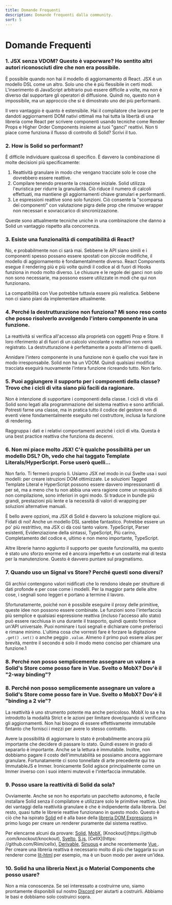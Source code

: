 ```yaml
---
title: Domande Frequenti
description: Domande frequenti dalla community.
sort: 5
---
```


# Domande Frequenti

### 1. JSX senza VDOM? Questo è vaporware? Ho sentito altri autori riconosciuti dire che non era possibile.

È possibile quando non hai il modello di aggiornamento di React. JSX è un modello DSL come un altro. Solo uno che è più flessibile in certi modi. L'inserimento di JavaScript arbitrario può essere difficile a volte, ma non è diverso dal supportare gli operatori di diffusione. Quindi no, questo non è impossibile, ma un approccio che si è dimostrato uno dei più performanti.

Il vero vantaggio è quanto è estensibile. Hai il compilatore che lavora per te dandoti aggiornamenti DOM nativi ottimali ma hai tutta la libertà di una libreria come React per scrivere componenti usando tecniche come Render Props e Higher Order Components insieme ai tuoi "ganci" reattivi. Non ti piace come funziona il flusso di controllo di Solid? Scrivi il tuo.

### 2. How is Solid so performant?

È difficile individuare qualcosa di specifico. È davvero la combinazione di molte decisioni più specificamente:

1. Reattività granulare in modo che vengano tracciate solo le cose che dovrebbero essere reattive.
2. Compilare tenendo presente la creazione iniziale. Solid utilizza l'euristica per ridurre la granularità. Ciò riduce il numero di calcoli effettuati, ma mantiene gli aggiornamenti chiave granulari e performanti.
3. Le espressioni reattive sono solo funzioni. Ciò consente la "scomparsa dei componenti" con valutazione pigra delle prop che rimuove wrapper non necessari e sovraccarico di sincronizzazione.

Queste sono attualmente tecniche uniche in una combinazione che danno a Solid un vantaggio rispetto alla concorrenza.

### 3. Esiste una funzionalità di compatibilità di React?

No, e probabilmente non ci sarà mai. Sebbene le API siano simili e i componenti spesso possano essere spostati con piccole modifiche, il modello di aggiornamento è fondamentalmente diverso. React Components esegue il rendering più e più volte quindi il codice al di fuori di Hooks funziona in modo molto diverso. Le chiusure e le regole dei ganci non solo non sono necessarie, ma possono essere utilizzate in modi che qui non funzionano.

La compatibilità con Vue potrebbe tuttavia essere più realistica. Sebbene non ci siano piani da implementare attualmente.

### 4. Perché la destrutturazione non funziona? Mi sono reso conto che posso risolverlo avvolgendo l'intero componente in una funzione.

La reattività si verifica all'accesso alla proprietà con oggetti Prop e Store. Il loro riferimento al di fuori di un calcolo vincolante o reattivo non verrà registrato. La destrutturazione è perfettamente a posto all'interno di quelli.

Annidare l'intero componente in una funzione non è quello che vuoi fare in modo irresponsabile. Solid non ha un VDOM. Quindi qualsiasi modifica tracciata eseguirà nuovamente l'intera funzione ricreando tutto. Non farlo.

### 5. Puoi aggiungere il supporto per i componenti della classe? Trovo che i cicli di vita siano più facili da ragionare.

Non è intenzione di supportare i componenti della classe. I cicli di vita di Solid sono legati alla programmazione del sistema reattivo e sono artificiali. Potresti farne una classe, ma in pratica tutto il codice del gestore non di eventi viene fondamentalmente eseguito nel costruttore, inclusa la funzione di rendering.

Raggruppa i dati e i relativi comportamenti anziché i cicli di vita. Questa è una best practice reattiva che funziona da decenni.

### 6. Non mi piace molto JSX! C'è qualche possibilità per un modello DSL? Oh, vedo che hai taggato Template Literals/HyperScript. Forse userò quelli...

Non farlo. Ti fermerò proprio lì. Usiamo JSX nel modo in cui Svelte usa i suoi modelli: per creare istruzioni DOM ottimizzate. Le soluzioni Tagged Template Literal e HyperScript possono essere davvero impressionanti di per sé, ma a meno che tu non abbia una vera ragione come un requisito di non compilazione, sono inferiori in ogni modo. Si traduce in bundle più grandi, prestazioni più lente e la necessità di valori di wrapping per soluzioni alternative manuali.

È bello avere opzioni, ma JSX di Solid è davvero la soluzione migliore qui. Fidati di noi! Anche un modello DSL sarebbe fantastico. Potrebbe essere un po' più restrittivo, ma JSX ci dà così tanto valore. TypeScript, Parser esistenti, Evidenziazione della sintassi, TypeScript, Più carino, Completamento del codice e, ultimo e non meno importante, TypeScript.

Altre librerie hanno aggiunto il supporto per queste funzionalità, ma questo è stato uno sforzo enorme ed è ancora imperfetto e un costante mal di testa per la manutenzione. Questo è davvero puntare sul pragmatismo.

### 7. Quando uso un Signal vs Store? Perché questi sono diversi?

Gli archivi contengono valori nidificati che lo rendono ideale per strutture di dati profonde e per cose come i modelli. Per la maggior parte delle altre cose, i segnali sono leggeri e portano a termine il lavoro.

Sfortunatamente, poiché non è possibile eseguire il proxy delle primitive, queste idee non possono essere combinate. Le funzioni sono l'interfaccia più semplice e qualsiasi espressione reattiva (incluso l'accesso allo stato) può essere racchiusa in una durante il trasporto, quindi questo fornisce un'API universale. Puoi nominare i tuoi segnali e dichiarare come preferisci e rimane minimo. L'ultima cosa che vorresti fare è forzare la digitazione `.get()` `.set()` o anche peggio `.value`. Almeno il primo può essere alias per brevità, mentre il secondo è solo il modo meno conciso per chiamare una funzione.1

### 8. Perché non posso semplicemente assegnare un valore a Solid's Store come posso fare in Vue. Svelto o MobX? Dov'è il "2-way binding"?

### 8. Perché non posso semplicemente assegnare un valore a Solid's Store come posso fare in Vue. Svelto o MobX? Dov'è il "binding a 2 vie"?

La reattività è uno strumento potente ma anche pericoloso. MobX lo sa e ha introdotto la modalità Strict e le azioni per limitare dove/quando si verificano gli aggiornamenti. Non hai bisogno di essere effettivamente immutabile fintanto che fornisci i mezzi per avere lo stesso contratto.

Avere la possibilità di aggiornare lo stato è probabilmente ancora più importante che decidere di passare lo stato. Quindi essere in grado di separarlo è importante. Anche se la lettura è immutabile. Inoltre, non dobbiamo pagare il costo dell'immutabilità se possiamo ancora aggiornare granulare. Fortunatamente ci sono tonnellate di arte precedente qui tra ImmutableJS e Immer. Ironicamente Solid agisce principalmente come un Immer inverso con i suoi interni mutevoli e l'interfaccia immutabile.

### 9. Posso usare la reattività di Solid da sola?

Ovviamente. Anche se non ho esportato un pacchetto autonomo, è facile installare Solid senza il compilatore e utilizzare solo le primitive reattive. Uno dei vantaggi della reattività granulare è che è indipendente dalla libreria. Del resto, quasi tutte le librerie reattive funzionano in questo modo. Questo è ciò che ha ispirato [Solid](https://github.com/solidjs/solid) ed è alla base della [libreria DOM Expressions](https://github.com/ryansolid/dom-expressions) in primo luogo per creare un renderer puramente dal sistema reattivo.

Per elencarne alcuni da provare: [Solid](https://github.com/solidjs/solid), [MobX](https://github.com/mobxjs/mobx), [Knockout](https://github .com/knockout/knockout), [Svelto](https://github.com/sveltejs/svelte), [S.js](https://github.com/adamhaile/S), [CellX](https: //github.com/Riim/cellx), [Derivable](https://github.com/ds300/derivablejs), [Sinuous](https://github.com/luwes/sinuous) e anche recentemente [Vue ](https://github.com/vuejs/vue). Per creare una libreria reattiva è necessario molto di più che taggarla su un renderer come [lit-html](https://github.com/Polymer/lit-html) per esempio, ma è un buon modo per avere un'idea.

### 10. Solid ha una libreria Next.js o Material Components che posso usare?

Non a mia conoscenza. Se sei interessato a costruirne uno, siamo prontamente disponibili sul nostro [Discord](https://discord.com/invite/solidjs) per aiutarti a costruirli. Abbiamo le basi e dobbiamo solo costruirci sopra.

